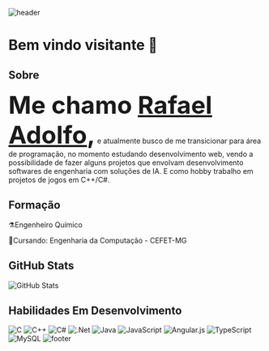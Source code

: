 ![header](https://capsule-render.vercel.app/api?type=waving&height=200&color=6B1F51)
# Bem vindo visitante 🖖 

## Sobre
<font size="120"> <b>Me chamo <u>Rafael Adolfo</u>,</b></font>
e atualmente busco de me transicionar para área de programação, no momento estudando desenvolvimento web, vendo a possibilidade de fazer alguns projetos que envolvam desenvolvimento softwares de engenharia com soluções de IA. E como hobby trabalho em projetos de jogos em C++/C#.
## Formação
⚗️Engenheiro Químico

📝Cursando: Engenharia da Computação - CEFET-MG



## GitHub Stats

![GitHub Stats](https://github-readme-stats.vercel.app/api?username=Radsfer&show_icons=true&hide=contribs,prs&cache_seconds=86400&theme=jolly)

## Habilidades Em Desenvolvimento

![C](https://img.shields.io/badge/c-%2300599C.svg?style=for-the-badge&logo=c&logoColor=white)
![C++](https://img.shields.io/badge/c++-%2300599C.svg?style=for-the-badge&logo=c%2B%2B&logoColor=white)
![C#](https://img.shields.io/badge/c%23-%23239120.svg?style=for-the-badge&logo=csharp&logoColor=white)
![.Net](https://img.shields.io/badge/.NET-5C2D91?style=for-the-badge&logo=.net&logoColor=white)
![Java](https://img.shields.io/badge/java-%23ED8B00.svg?style=for-the-badge&logo=openjdk&logoColor=white)
![JavaScript](https://img.shields.io/badge/javascript-%23323330.svg?style=for-the-badge&logo=javascript&logoColor=%23F7DF1E)
![Angular.js](https://img.shields.io/badge/angular.js-%23E23237.svg?style=for-the-badge&logo=angularjs&logoColor=white)
![TypeScript](https://img.shields.io/badge/typescript-%23007ACC.svg?style=for-the-badge&logo=typescript&logoColor=white)
![MySQL](https://img.shields.io/badge/mysql-4479A1.svg?style=for-the-badge&logo=mysql&logoColor=white)
![footer](https://capsule-render.vercel.app/api?type=waving&height=140&color=6B1F51&section=footer)
